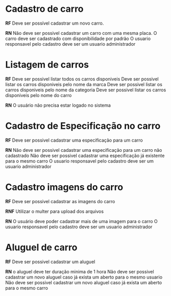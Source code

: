 # Cadastro de carro

**RF**
Deve ser possível cadastrar um novo carro.

**RN**
Não deve ser possivel cadastrar um carro com uma mesma placa.
O carro deve ser cadastrado com disponibilidade por padrão
O usuario responsavel pelo cadastro deve ser um usuario administrador

# Listagem de carros

**RF**
Deve ser possivel listar todos os carros disponiveis
Deve ser possivel listar os carros disponiveis pelo nome da marca
Deve ser possivel listar os carros disponiveis pelo nome da categoria
Deve ser possivel listar os carros disponiveis pelo nome do carro

**RN**
O usuário não precisa estar logado no sistema

# Cadastro de Especificação no carro

**RF**
Deve ser possivel cadastrar uma especificação para um carro


**RN**
Não deve ser possivel cadastrar uma especificação para um carro não cadastrado
Não deve ser possivel cadastrar uma especificação já existente para o mesmo carro
O usuario responsavel pelo cadastro deve ser um usuario administrador

# Cadastro imagens do carro

**RF**
Deve ser possivel cadastrar as imagens do carro

**RNF**
Utilizar o multer para upload dos arquivos

**RN**
O usuário deve poder cadastrar mais de uma imagem para o carro
O usuario responsavel pelo cadastro deve ser um usuario administrador

# Aluguel de carro

**RF**
Deve ser possivel cadastrar um aluguel

**RN**
o aluguel deve ter duração minima de 1 hora
Não deve ser possivel cadastrar um novo aluguel caso já exista um aberto para o mesmo usuario
Não deve ser possivel cadastrar um novo aluguel caso já exista um aberto para o mesmo carro
